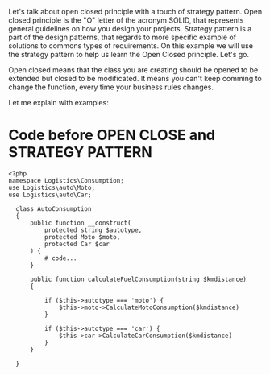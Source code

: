 Let's talk about open closed principle with a touch of strategy pattern.
Open closed principle is the "O" letter of the acronym SOLID, that represents general guidelines on how you design your projects.
Strategy pattern is a part of the design patterns, that regards to more specific example of solutions to commons types of requirements.
On this example we will use the strategy pattern to help us learn the Open Closed principle.
Let's go.

Open closed means that the class you are creating should be opened to be extended but closed to be modificated.
It means you can't keep comming to change the function, every time your business rules changes.

Let me explain with examples:
# Code before OPEN CLOSE and STRATEGY PATTERN
```
<?php 
namespace Logistics\Consumption;
use Logistics\auto\Moto;
use Logistics\auto\Car;

  class AutoConsumption
  {
      public function __construct(
          protected string $autotype,
          protected Moto $moto,
          protected Car $car
      ) {
          # code...
      }
  
      public function calculateFuelConsumption(string $kmdistance)
      {
  
          if ($this->autotype === 'moto') {
              $this->moto->CalculateMotoConsumption($kmdistance)
          }
  
          if ($this->autotype === 'car') {
              $this->car->CalculateCarConsumption($kmdistance)
          }
      }
  
  }
```
